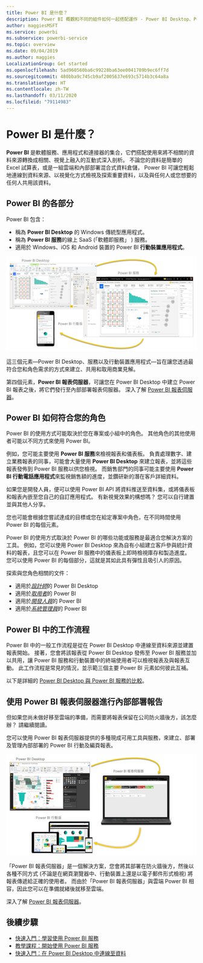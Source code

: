 ```yaml
---
title: Power BI 是什麼？
description: Power BI 概觀和不同的組件如何一起搭配運作 - Power BI Desktop、Power BI 服務、Power BI 行動版、報表伺服器、Power BI Embedded。
author: maggiesMSFT
ms.service: powerbi
ms.subservice: powerbi-service
ms.topic: overview
ms.date: 09/04/2019
ms.author: maggies
LocalizationGroup: Get started
ms.openlocfilehash: 5ad960560ba6c99228ba63ee0041789b9ec6ff7d
ms.sourcegitcommit: 480bba9c745cb9af2005637e693c5714b3c64a8a
ms.translationtype: HT
ms.contentlocale: zh-TW
ms.lasthandoff: 03/11/2020
ms.locfileid: "79114983"
---
```

# <a name="what-is-power-bi"></a>Power BI 是什麼？
**Power BI** 是軟體服務、應用程式和連接器的集合，它們搭配使用來將不相關的資料來源轉換成相關、視覺上融入的互動式深入剖析。 不論您的資料是簡單的 Excel 試算表，或是一組雲端和內部部署混合式資料倉儲， Power BI 可讓您輕鬆地連線到資料來源、以視覺化方式檢視及探索重要資料，以及與任何人或您想要的任何人共用該資料。

## <a name="the-parts-of-power-bi"></a>Power BI 的各部分
Power BI 包含： 
- 稱為 **Power BI Desktop** 的 Windows 傳統型應用程式。
- 稱為 **Power BI 服務**的線上 SaaS (「軟體即服務」  ) 服務。 
- 適用於 Windows、iOS 和 Android 裝置的 Power BI **行動裝置應用程式**。

![Power BI Desktop、服務、行動裝置](media/power-bi-overview/power-bi-overview-blocks.png)

這三個元素&mdash;Power BI Desktop、服務以及行動裝置應用程式&mdash;旨在讓您透過最符合您和角色需求的方式來建立、共用和取用商業見解。

第四個元素，**Power BI 報表伺服器**，可讓您在 Power BI Desktop 中建立 Power BI 報表之後，將它們發行至內部部署報表伺服器。 深入了解 [Power BI 報表伺服器](#on-premises-reporting-with-power-bi-report-server)。

## <a name="how-power-bi-matches-your-role"></a>Power BI 如何符合您的角色
Power BI 的使用方式可能取決於您在專案或小組中的角色。 其他角色的其他使用者可能以不同方式來使用 Power BI。

例如，您可能主要使用 **Power BI 服務**來檢視報表和儀表板。 負責處理數字、建立業務報表的同事，可能會大量使用 **Power BI Desktop** 來建立報表，並將這些報表發佈到 Power BI 服務以供您檢視。 而銷售部門的同事可能主要使用 **Power BI 行動電話應用程式**來監視銷售額的進度，並鑽研新的潛在客戶詳細資料。

如果您是開發人員，便可以使用 Power BI API 將資料推送至資料集，或將儀表板和報表內嵌至您自己的自訂應用程式。 有新視覺效果的構想嗎？ 您可以自行建置並與其他人分享。  

您也可能會根據您嘗試達成的目標或您在給定專案中角色，在不同時間使用 Power BI 的每個元素。

Power BI 的使用方式取決於 Power BI 的哪些功能或服務是最適合您解決方案的工具。 例如，您可以使用 Power BI Desktop 來為自有小組建立客戶參與統計資料的報表，且您可以在 Power BI 服務中的儀表板上即時檢視庫存和製造進度。 您可以使用 Power BI 的每個部分，這就是其如此具有彈性且吸引人的原因。

探索與您角色相關的文件：
- 適用於[*設計師*](../desktop-what-is-desktop.md)的 Power BI Desktop
- 適用於[*取用者*](../consumer/end-user-consumer.md)的 Power BI
- 適用於[*開發人員*](../developer/what-can-you-do.md)的 Power BI
- 適用於[*系統管理員*](../service-admin-administering-power-bi-in-your-organization.md)的 Power BI

## <a name="the-flow-of-work-in-power-bi"></a>Power BI 中的工作流程
Power BI 中的一般工作流程是從在 Power BI Desktop 中連線至資料來源並建置報表開始。 接著，您會將該報表從 Power BI Desktop 發佈至 Power BI 服務並加以共用，讓 Power BI 服務和行動裝置中的終端使用者可以檢視報表及與報表互動。
此工作流程是常見的情況，並示範三個主要 Power BI 元素如何彼此互補。

以下是詳細的 [Power BI Desktop 與 Power BI 服務的比較](../fundamentals/service-service-vs-desktop.md)。

## <a name="on-premises-reporting-with-power-bi-report-server"></a>使用 Power BI 報表伺服器進行內部部署報告

但如果您尚未做好移至雲端的準備，而需要將報表保留在公司防火牆後方，該怎麼辦？  請繼續閱讀。

您可以使用 Power BI 報表伺服器提供的多種現成可用工具與服務，來建立、部署及管理內部部署的 Power BI 行動及編頁報表。

![內部部署的圖表](media/power-bi-overview/power-bi-report-server2.png)

「Power BI 報表伺服器」是一個解決方案，您會將其部署在防火牆後方，然後以各種不同方式 (不論是在網頁瀏覽器中、行動裝置上還是以電子郵件形式檢視) 將報表傳遞給正確的使用者。 而由於「Power BI 報表伺服器」與雲端 Power BI 相容，因此您可以在準備就緒後就移至雲端。 

深入了解 [Power BI 報表伺服器](../report-server/get-started.md)。

## <a name="next-steps"></a>後續步驟
- [快速入門：學習使用 Power BI 服務](../service-the-new-power-bi-experience.md)   
- [教學課程：開始使用 Power BI 服務](../service-get-started.md)
- [快速入門：在 Power BI Desktop 中連線至資料](../desktop-quickstart-connect-to-data.md)
